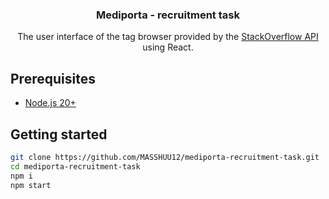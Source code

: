 <div align="center">
	<h3>Mediporta - recruitment task</h1>
	<p>The user interface of the tag browser provided by the
		<a href="https://api.stackexchange.com/docs">StackOverflow API</a> using React.
	</p>
</div>

## Prerequisites

-   [Node.js 20+](https://nodejs.org/en)

## Getting started

```bash
git clone https://github.com/MASSHUU12/mediporta-recruitment-task.git
cd mediporta-recruitment-task
npm i
npm start
```

